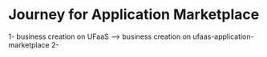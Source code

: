 # Journey for Application Marketplace

1- business creation on UFaaS --> business creation on ufaas-application-marketplace
2- 
